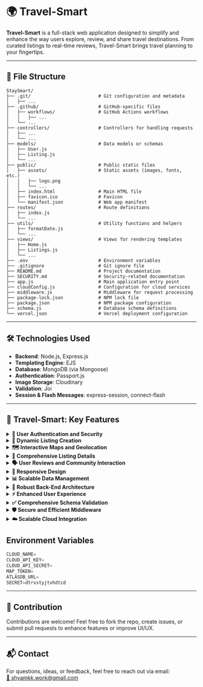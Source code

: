 # 🌍 Travel-Smart

**Travel-Smart** is a full-stack web application designed to simplify and enhance the way users explore, review, and share travel destinations. From curated listings to real-time reviews, Travel-Smart brings travel planning to your fingertips.

---


## 📂 File Structure

```plaintext
StaySmart/
├── .git/                         # Git configuration and metadata
│   ├── ...
├── .github/                      # GitHub-specific files
│   ├── workflows/                # GitHub Actions workflows
│   │   ├── ...
│   └── ...
├── controllers/                  # Controllers for handling requests
│   ├── ...
│   └── ...
├── models/                       # Data models or schemas
│   ├── User.js
│   ├── Listing.js
│   └── ...
├── public/                       # Public static files
│   ├── assets/                   # Static assets (images, fonts, etc.)
│   │   ├── logo.png
│   │   └── ...
│   ├── index.html                # Main HTML file
│   ├── favicon.ico               # Favicon
│   └── manifest.json             # Web app manifest
├── routes/                       # Route definitions
│   ├── index.js
│   └── ...
├── utils/                        # Utility functions and helpers
│   ├── formatDate.js
│   └── ...
├── views/                        # Views for rendering templates
│   ├── Home.js
│   ├── Listings.js
│   └── ...
├── .env                          # Environment variables
├── .gitignore                    # Git ignore file
├── README.md                     # Project documentation
├── SECURITY.md                   # Security-related documentation
├── app.js                        # Main application entry point
├── cloudConfig.js                # Configuration for cloud services
├── middleware.js                 # Middleware for request processing
├── package-lock.json             # NPM lock file
├── package.json                  # NPM package configuration
├── schema.js                     # Database schema definitions
└── vercel.json                   # Vercel deployment configuration
```

---

## 🛠 Technologies Used

- **Backend**: Node.js, Express.js
- **Templating Engine**: EJS
- **Database**: MongoDB (via Mongoose)
- **Authentication**: Passport.js
- **Image Storage**: Cloudinary
- **Validation**: Joi
- **Session & Flash Messages**: express-session, connect-flash

---

## 🧩 Travel-Smart: Key Features

<details>
<summary><strong>🔐 User Authentication and Security</strong></summary>

- **Passport Integration:** Secure sign-up and login.  
- **Express Sessions:** Persistent user sessions in MongoDB Atlas.

</details>

<details>
<summary><strong>📸 Dynamic Listing Creation</strong></summary>

- **Cloudinary Image Uploads:** Supports PNG, JPG, JPEG up to 500KB.  
- **Joi Validation:** Ensures data integrity during listing creation.

</details>

<details>
<summary><strong>🗺️ Interactive Maps and Geolocation</strong></summary>

- **Mapbox Integration:** Interactive maps with zoom and full-screen features.  
- **Geocoding:** Converts text locations to coordinates.

</details>

<details>
<summary><strong>🏨 Comprehensive Listing Details</strong></summary>

- **Detailed Information:** Displays name, location, price, and user reviews.  
- **Map Integration:** Embedded Mapbox maps for each listing.

</details>

<details>
<summary><strong>🗣️ User Reviews and Community Interaction</strong></summary>

- **Review System:** Users can leave detailed reviews.  
- **Map-Enhanced Reviews:** Reviews include geolocation data.

</details>

<details>
<summary><strong>📱 Responsive Design</strong></summary>

- **Bootstrap Framework:** Consistent UI across desktops, tablets, and mobiles.

</details>

<details>
<summary><strong>📊 Scalable Data Management</strong></summary>

- **Mongoose and MongoDB:** Flexible and scalable data storage.  
- **MongoDB Atlas:** Reliable cloud-based storage.

</details>

<details>
<summary><strong>🧱 Robust Back-End Architecture</strong></summary>

- **Express.js Framework:** Efficient server-side structure.  
- **MVC Pattern:** Organized and scalable codebase.

</details>

<details>
<summary><strong>⚡ Enhanced User Experience</strong></summary>

- **Interactive Elements:** Zoomable and full-screen maps.  
- **Performance Optimization:** Quick load times with Cloudinary.

</details>

<details>
<summary><strong>✅ Comprehensive Schema Validation</strong></summary>

- **Joi Validation:** Maintains data consistency and integrity.

</details>

<details>
<summary><strong>🛡️ Secure and Efficient Middleware</strong></summary>

- **Express Middleware:** Manages request processing and authentication.

</details>

<details>
<summary><strong>☁️ Scalable Cloud Integration</strong></summary>

- **Cloudinary for Image Management:** Efficient media handling.  
- **MongoDB Atlas for Data Storage:** Reliable and scalable solutions.

</details>

## Environment Variables

```javascript
CLOUD_NAME=
CLOUD_API_KEY=
CLOUD_API_SECRET=
MAP_TOKEN=
ATLASDB_URL=
SECRET=dtrvstyjtvhdtcd
```

---
## 🤝 Contribution
Contributions are welcome! Feel free to fork the repo, create issues, or submit pull requests to enhance features or improve UI/UX.

---
## 📬 Contact

For questions, ideas, or feedback, feel free to reach out via email:  
[📧 shyamkk.work@gmail.com](mailto:shyamkk.work@gmail.com)

